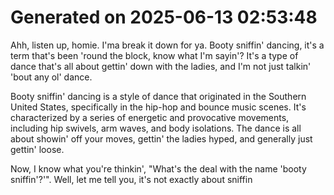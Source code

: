 # Generated on 2025-06-13 02:53:48

Ahh, listen up, homie. I'ma break it down for ya. Booty sniffin' dancing, it's a term that's been 'round the block, know what I'm sayin'? It's a type of dance that's all about gettin' down with the ladies, and I'm not just talkin' 'bout any ol' dance.

Booty sniffin' dancing is a style of dance that originated in the Southern United States, specifically in the hip-hop and bounce music scenes. It's characterized by a series of energetic and provocative movements, including hip swivels, arm waves, and body isolations. The dance is all about showin' off your moves, gettin' the ladies hyped, and generally just gettin' loose.

Now, I know what you're thinkin', "What's the deal with the name 'booty sniffin'?'". Well, let me tell you, it's not exactly about sniffin